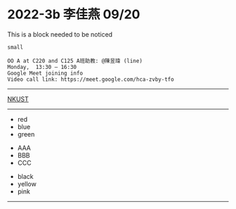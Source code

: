 # 2022-3b 李佳燕 09/20


This is a block needed to be noticed

`small`

```
OO A at C220 and C125 A班助教: @陳昱瑋 (line)
Monday,  13:30 – 16:30
Google Meet joining info
Video call link: https://meet.google.com/hca-zvby-tfo
```
---
[NKUST](https://www.nkust.edu.tw/)

---
+ red
+ blue 
+ green

* AAA
* BBB
* CCC

- black
- yellow
- pink

---
